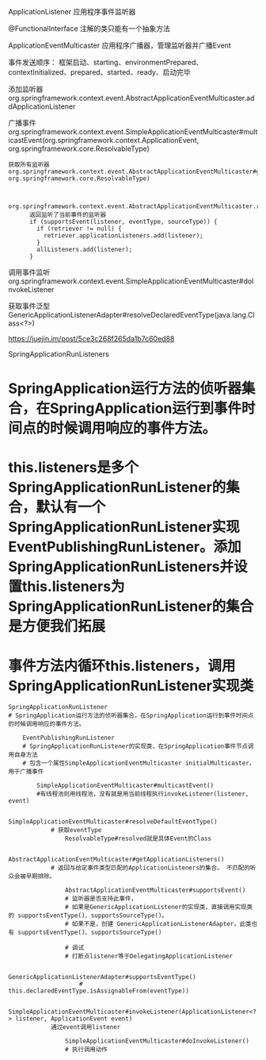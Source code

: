 ApplicationListener 应用程序事件监听器

@FunctionalInterface 注解的类只能有一个抽象方法

ApplicationEventMulticaster 应用程序广播器，管理监听器并广播Event

事件发送顺序：
    框架启动、starting、environmentPrepared、contextInitialized、prepared、started、ready、启动完毕





添加监听器    
org.springframework.context.event.AbstractApplicationEventMulticaster.addApplicationListener   

       
广播事件
org.springframework.context.event.SimpleApplicationEventMulticaster#multicastEvent(org.springframework.context.ApplicationEvent, org.springframework.core.ResolvableType)

    获取所有监听器
    org.springframework.context.event.AbstractApplicationEventMulticaster#getApplicationListeners(org.springframework.context.ApplicationEvent, org.springframework.core.ResolvableType)
        
        
        org.springframework.context.event.AbstractApplicationEventMulticaster.retrieveApplicationListeners
          返回监听了当前事件的监听器
          if (supportsEvent(listener, eventType, sourceType)) {
            if (retriever != null) {
              retriever.applicationListeners.add(listener);
            }
            allListeners.add(listener);
          }        

调用事件监听
org.springframework.context.event.SimpleApplicationEventMulticaster#doInvokeListener

 
获取事件泛型
GenericApplicationListenerAdapter#resolveDeclaredEventType(java.lang.Class<?>)

https://juejin.im/post/5ce3c268f265da1b7c60ed88

SpringApplicationRunListeners
# SpringApplication运行方法的侦听器集合，在SpringApplication运行到事件时间点的时候调用响应的事件方法。
# this.listeners是多个SpringApplicationRunListener的集合，默认有一个SpringApplicationRunListener实现EventPublishingRunListener。添加SpringApplicationRunListeners并设置this.listeners为SpringApplicationRunListener的集合是方便我们拓展
# 事件方法内循环this.listeners，调用SpringApplicationRunListener实现类

	SpringApplicationRunListener
	# SpringApplication运行方法的侦听器集合，在SpringApplication运行到事件时间点的时候调用响应的事件方法。

		EventPublishingRunListener
		# SpringApplicationRunListener的实现类，在SpringApplication事件节点调用自身方法
		# 包含一个属性SimpleApplicationEventMulticaster initialMulticaster，用于广播事件

			SimpleApplicationEventMulticaster#multicastEvent()
			#有线程池则用线程池，没有就是用当前线程执行invokeListener(listener, event)
				
				SimpleApplicationEventMulticaster#resolveDefaultEventType()
				# 获取eventType
					ResolvableType#resolved就是具体Event的Class

				AbstractApplicationEventMulticaster#getApplicationListeners()
				# 返回与给定事件类型匹配的ApplicationListeners的集合。 不匹配的听众会被早期排除。
					
					AbstractApplicationEventMulticaster#supportsEvent()
					# 监听器是否支持此事件，
					# 如果是GenericApplicationListener的实现类，直接调用实现类的 supportsEventType()、supportsSourceType()。
					# 如果不是，创建 GenericApplicationListenerAdapter，此类也有 supportsEventType()、supportsSourceType()
					
					# 调试
					# 打断点listener等于DelegatingApplicationListener

						GenericApplicationListenerAdapter#supportsEventType()
						# this.declaredEventType.isAssignableFrom(eventType))

				SimpleApplicationEventMulticaster#invokeListener(ApplicationListener<?> listener, ApplicationEvent event)
				通过event调用listener

					SimpleApplicationEventMulticaster#doInvokeListener()
					# 执行调用动作



